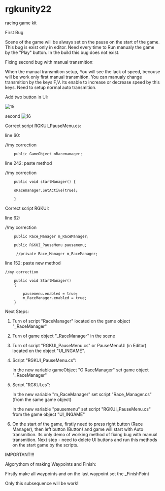 # rgkunity22
 racing game kit
 
First Bug:

 Scene of the game will be always set on the pause on the start of the game. 
 This bug is exist only in editor. Need every time to Run manualy the game by the "Play" button. 
 In the build this bug does  not exist.

Fixing second bug with manual transmition:

When the manual transmition setup, You will see the lack of speed, becouse will be work
only first manual transmition. You can manualy change transmition by the keys F,V. 
Its enable to increase or decrease speed by this keys. Need to setup normal auto transmition.

 Add two button in UI:
 
![15](https://github.com/oneru230/rgkunity22/assets/171971032/9216983c-4017-4835-afb7-e306a96f4004)

second
![16](https://github.com/oneru230/rgkunity22/assets/171971032/b9f1f8f4-55e1-4793-93fb-89b60881f233)

Correct script RGKUI_PauseMenu.cs:

line 60:

//my correction

        public GameObject oRacemanager;
        
line 242: paste method

 //my correction
 
        public void startManager() {
        
        oRacemanager.SetActive(true);
        
        }

Correct script RGKUI:

line 62:

//my correction

        public Race_Manager m_RaceManager;
        
        public RGKUI_PauseMenu pausemenu;

         //private Race_Manager m_RaceManager;
        
line 152: paste new method

    //my correction
    
        public void StartManager() 
        {

            pausemenu.enabled = true;
            m_RaceManager.enabled = true;
        }

Next Steps:

1. Turn of script "RaceManager" located on the game object "_RaceManager"

2. Turn of game object "_RaceManager" in the scene

3. Turn of script "RGKUI_PauseMenu.cs" or PauseMenuUI (in Editor) located on the object "UI_INGAME".

4. Script "RGKUI_PauseMenu.cs":

   In the new variable gameObject "O RaceManager" set game object "_RaceManager"

5. Script "RGKUI.cs": 

   In the new variable "m_RaceManager" set script "Race_Manager.cs" (from the same game object)

   In the new variable "pausemenu" set script "RGKUI_PauseMenu.cs" from the game object "UI_INGAME"

6. On the start of the game, firstly need to press right button (Race Manager), then left button (Button) and game will start with Auto transmition. Its only demo of working method of fixing bug with manual transmition. Next step - need to delete UI buttons and run this methods on the start game by the scripts.

IMPORTANT!!!

Algorythom of making Waypoints and Finish:

Firstly make all waypoints and on the last waypoint set the _FinishPoint

Only this subsequence will be work!





